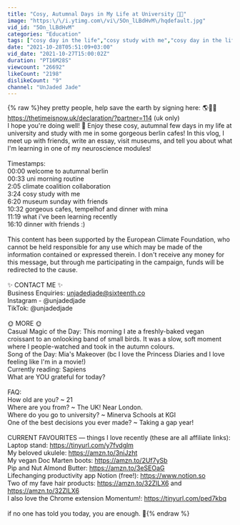 ```yaml
---
title: "Cosy, Autumnal Days in My Life at University 🍂🍃"
image: "https:\/\/i.ytimg.com\/vi\/5On_lLBdHvM\/hqdefault.jpg"
vid_id: "5On_lLBdHvM"
categories: "Education"
tags: ["cosy day in the life","cosy study with me","cosy day in the life at university"]
date: "2021-10-28T05:51:09+03:00"
vid_date: "2021-10-27T15:00:02Z"
duration: "PT16M28S"
viewcount: "26692"
likeCount: "2198"
dislikeCount: "9"
channel: "UnJaded Jade"
---
```

{% raw %}hey pretty people, help save the earth by signing here: 🌎🌱✨  <a rel="nofollow" target="blank" href="https://thetimeisnow.uk/declaration/?partner=114">https://thetimeisnow.uk/declaration/?partner=114</a> (uk only)<br />I hope you're doing well! 💐 Enjoy these cosy, autumnal few days in my life at university and study with me in some gorgeous berlin cafes! In this vlog, I meet up with friends, write an essay, visit museums, and tell you about what I'm learning in one of my neuroscience modules! <br /><br />Timestamps:<br />00:00 welcome to autumnal berlin<br />00:33 uni morning routine<br />2:05 climate coalition collaboration<br />3:24 cosy study with me<br />6:20 museum sunday with friends<br />10:32 gorgeous cafes, tempelhof and dinner with mina <br />11:19 what i've been learning recently<br />16:10 dinner with friends :)<br /><br />This content has been supported by the European Climate Foundation, who cannot be held responsible for any use which may be made of the information contained or expressed therein. I don't receive any money for this message, but through me participating in the campaign, funds will be redirected to the cause.<br /><br />✨ CONTACT ME ✨<br />Business Enquiries: unjadedjade@sixteenth.co<br />Instagram - @unjadedjade<br />TikTok: @unjadedjade<br /><br />🌞 MORE 🌞<br />Casual Magic of the Day: This morning I ate a freshly-baked vegan croissant to an onlooking band of small birds. It was a slow, soft moment where I people-watched and took in the autumn colours.<br />Song of the Day: Mia's Makeover (bc I love the Princess Diaries and I love feeling like I'm in a movie!)<br />Currently reading: Sapiens<br />What are YOU grateful for today?<br /><br />FAQ:<br />How old are you? ~ 21<br />Where are you from? ~ The UK! Near London.<br />Where do you go to university? ~ Minerva Schools at KGI<br />One of the best decisions you ever made? ~ Taking a gap year!<br /><br />CURRENT FAVOURITES — things I love recently (these are all affiliate links):<br />Laptop stand: <a rel="nofollow" target="blank" href="https://tinyurl.com/y7fvdglm">https://tinyurl.com/y7fvdglm</a><br />My beloved ukulele: <a rel="nofollow" target="blank" href="https://amzn.to/3niJzht">https://amzn.to/3niJzht</a><br />My vegan Doc Marten boots: <a rel="nofollow" target="blank" href="https://amzn.to/2Uf7ySb">https://amzn.to/2Uf7ySb</a><br />Pip and Nut Almond Butter: <a rel="nofollow" target="blank" href="https://amzn.to/3eSEOaG">https://amzn.to/3eSEOaG</a><br />Lifechanging productivity app Notion (free!): <a rel="nofollow" target="blank" href="https://www.notion.so">https://www.notion.so</a><br />Two of my fave hair products: <a rel="nofollow" target="blank" href="https://amzn.to/32ZlLX6">https://amzn.to/32ZlLX6</a> and <a rel="nofollow" target="blank" href="https://amzn.to/32ZlLX6">https://amzn.to/32ZlLX6</a><br />I also love the Chrome extension Momentum!: <a rel="nofollow" target="blank" href="https://tinyurl.com/ped7kbq">https://tinyurl.com/ped7kbq</a><br /><br />if no one has told you today, you are enough. 💛{% endraw %}
